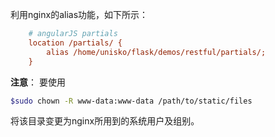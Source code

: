 利用nginx的alias功能，如下所示：

```ini
    # angularJS partials
    location /partials/ {
        alias /home/unisko/flask/demos/restful/partials/;
    }
```

**注意**： 要使用

```bash
$sudo chown -R www-data:www-data /path/to/static/files
```

将该目录变更为nginx所用到的系统用户及组别。
